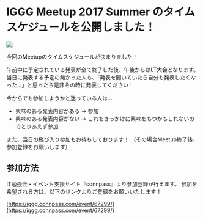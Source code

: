 # IGGG Meetup 2017 Summer のタイムスケジュールを公開しました！

[![](https://www.iggg.org/wp-content/uploads/2017/09/new_meetup_2017_summer-300x169.jpg)](https://www.iggg.org/wp-content/uploads/2017/09/new_meetup_2017_summer.jpg)

今回のMeetupのタイムスケジュールが決まりました！

午前中に予定されている発表が全て終了した後、午後からはLT大会となります。
当日に発表する予定の無かった人も、「発表を聞いていたら自分も発表したくなった...」と思ったら是非その時に発表してください！

今からでも参加しようかと迷っている人は...

* 興味のある発表内容がある -> 参加
* 興味のある発表内容がない -> これをきっかけに興味をもつかもしれないのでとりあえず参加

また、当日の飛び入り参加もお待ちしております！
（その場合Meetup終了後、参加登録をお願いします）

## 参加方法

IT勉強会・イベント支援サイト『connpass』より参加登録が行えます。
参加を希望される方は、以下のリンクよりご登録をお願いいたします！

[https://iggg.connpass.com/event/67299/](https://iggg.connpass.com/event/67299/)